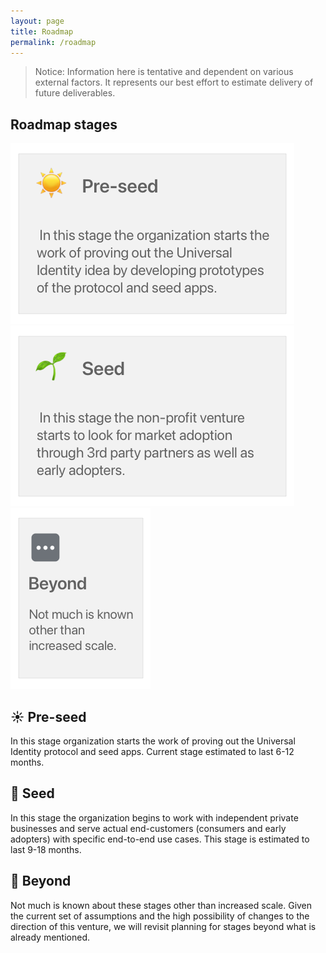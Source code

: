 ```yaml
---
layout: page
title: Roadmap
permalink: /roadmap
---
```

> Notice: Information here is tentative and dependent on various external factors. It represents our best effort to estimate delivery of future deliverables.

 <!-- such as funding, external events, validation of assumptions, business and technical learnings, etc. the future deliverables by the Universal Identity non-profit organization as well as the Universal Identity community. -->

## Roadmap stages

[![Roadmap stages - Pre-seed][stages-pre-seed-tile]][stages-pre-seed-tile-click]
[![Roadmap stages - Seed][stages-seed-tile]][stages-seed-tile-click]
[![Roadmap stages - Beyond][stages-beyond-tile]][stages-beyond-tile-click]

[stages-pre-seed-tile]: assets/images/roadmap/stages-pre-seed-tile.png
[stages-pre-seed-tile-click]: roadmap#-pre-seed
[stages-seed-tile]: assets/images/roadmap/stages-seed-tile.png
[stages-seed-tile-click]: roadmap#-seed
[stages-beyond-tile]: assets/images/roadmap/stages-beyond-tile.png
[stages-beyond-tile-click]: roadmap#-beyond

## ☀️ Pre-seed

In this stage organization starts the work of proving out the Universal Identity protocol and seed apps. Current stage estimated to last 6-12 months.

<!-- ### UID protocol V0.0.2

Consumer 1st use case - Online features

### Staging identity app

(Online version)

### Staging contacts app

Staging app for 1st consumer use case (Contacts app)

### UID protocol V0.0.3

Early adopter 1st use case (Offline features)

### Sample crypto app

Offline p2p app for 1st early adopter use case (Crypto app) -->

## 🌱 Seed

In this stage the organization begins to work with independent private businesses and serve actual end-customers (consumers and early adopters) with specific end-to-end use cases. This stage is estimated to last 9-18 months.

<!-- ### UID protocol V0.1.0

Basic consumer use cases

### Partner identity app

online version

### UID protocol V0.2.0

Basic early adopter use cases

### Staging verification network -->

## 💬 Beyond

Not much is known about these stages other than increased scale. Given the current set of assumptions and the high possibility of changes to the direction of this venture, we will revisit planning for stages beyond what is already mentioned.
